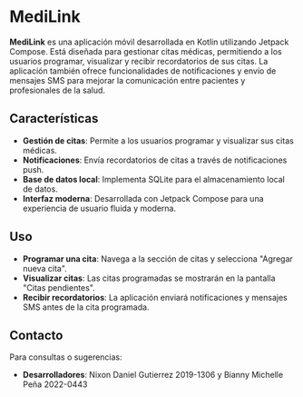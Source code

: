# MediLink

**MediLink** es una aplicación móvil desarrollada en Kotlin utilizando Jetpack Compose. Está diseñada para gestionar citas médicas, permitiendo a los usuarios programar, visualizar y recibir recordatorios de sus citas. La aplicación también ofrece funcionalidades de notificaciones y envío de mensajes SMS para mejorar la comunicación entre pacientes y profesionales de la salud.

## Características

- **Gestión de citas**: Permite a los usuarios programar y visualizar sus citas médicas.
- **Notificaciones**: Envía recordatorios de citas a través de notificaciones push.
- **Base de datos local**: Implementa SQLite para el almacenamiento local de datos.
- **Interfaz moderna**: Desarrollada con Jetpack Compose para una experiencia de usuario fluida y moderna.

## Uso

- **Programar una cita**: Navega a la sección de citas y selecciona "Agregar nueva cita".
- **Visualizar citas**: Las citas programadas se mostrarán en la pantalla "Citas pendientes".
- **Recibir recordatorios**: La aplicación enviará notificaciones y mensajes SMS antes de la cita programada.

## Contacto

Para consultas o sugerencias:

- **Desarrolladores**: Nixon Daniel Gutierrez 2019-1306 y Bianny Michelle Peña 2022-0443
